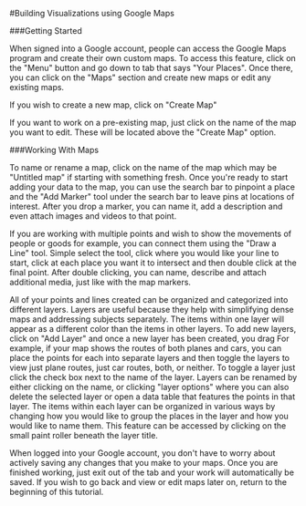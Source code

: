 #Building Visualizations using Google Maps

###Getting Started

When signed into a Google account, people can access the Google Maps program and create their own custom maps. To access this feature, click on the "Menu" button and go down to tab that says "Your Places". Once there, you can click on the "Maps" section and create new maps or edit any existing maps.

If you wish to create a new map, click on "Create Map"

If you want to work on a pre-existing map, just click on the name of the map you want to edit. These will be located above the "Create Map" option.

###Working With Maps

To name or rename a map, click on the name of the map which may be "Untitled map" if starting with something fresh. Once you're ready to start adding your data to the map, you can use the search bar to pinpoint a place and the "Add Marker" tool under the search bar to leave pins at locations of interest. After you drop a marker, you can name it, add a description and even attach images and videos to that point.

If you are working with multiple points and wish to show the movements of people or goods for example, you can connect them using the "Draw a Line" tool. Simple select the tool, click where you would like your line to start, click at each place you want it to intersect and then double click at the final point. After double clicking, you can name, describe and attach additional media, just like with the map markers.

All of your points and lines created can be organized and categorized into different layers. Layers are useful because they help with simplifying dense maps and addressing subjects separately. The items within one layer will appear as a different color than the items in other layers. To add new layers, click on "Add Layer" and once a new layer has been created, you drag For example, if your map shows the routes of both planes and cars, you can place the points for each into separate layers and then toggle the layers to view just plane routes, just car routes, both, or neither. To toggle a layer just click the check box next to the name of the layer. Layers can be renamed by either clicking on the name, or clicking "layer options" where you can also delete the selected layer or open a data table that features the points in that layer. The items within each layer can be organized in various ways by changing how you would like to group the places in the layer and how you would like to name them. This feature can be accessed by clicking on the small paint roller beneath the layer title. 

When logged into your Google account, you don't have to worry about actively saving any changes that you make to your maps. Once you are finished working, just exit out of the tab and your work will automatically be saved. If you wish to go back and view or edit maps later on, return to the beginning of this tutorial.
